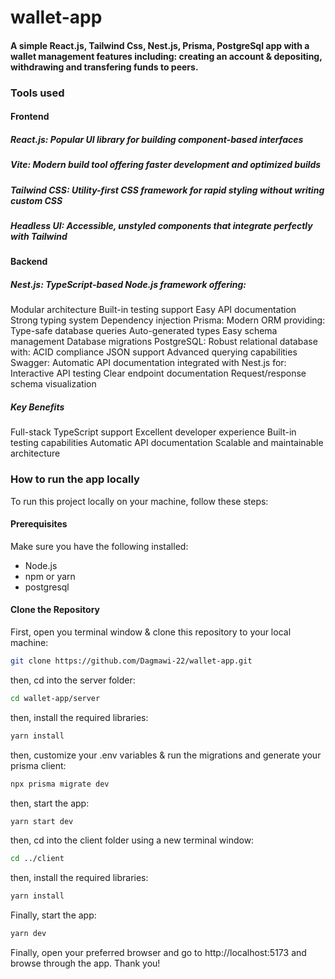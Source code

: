 # wallet-app

#### A simple React.js, Tailwind Css, Nest.js, Prisma, PostgreSql app with a wallet management features including: creating an account & depositing, withdrawing and transfering funds to peers.

### Tools used

#### Frontend
##### React.js: Popular UI library for building component-based interfaces
##### Vite: Modern build tool offering faster development and optimized builds
##### Tailwind CSS: Utility-first CSS framework for rapid styling without writing custom CSS
##### Headless UI: Accessible, unstyled components that integrate perfectly with Tailwind
#### Backend
##### Nest.js: TypeScript-based Node.js framework offering:
Modular architecture
Built-in testing support
Easy API documentation
Strong typing system
Dependency injection
Prisma: Modern ORM providing:
Type-safe database queries
Auto-generated types
Easy schema management
Database migrations
PostgreSQL: Robust relational database with:
ACID compliance
JSON support
Advanced querying capabilities
Swagger: Automatic API documentation integrated with Nest.js for:
Interactive API testing
Clear endpoint documentation
Request/response schema visualization
##### Key Benefits
Full-stack TypeScript support
Excellent developer experience
Built-in testing capabilities
Automatic API documentation
Scalable and maintainable architecture

### How to run the app locally

To run this project locally on your machine, follow these steps:

#### Prerequisites

Make sure you have the following installed:
- Node.js
- npm or yarn
- postgresql 
  

#### Clone the Repository

First, open you terminal window & clone this repository to your local machine:
```bash
git clone https://github.com/Dagmawi-22/wallet-app.git
```
then, cd into the server folder:

```bash
cd wallet-app/server
```
then, install the required libraries:
```bash
yarn install
```

then, customize your .env variables & run the migrations and generate your prisma client:
```bash
npx prisma migrate dev
```

then, start the app:
```bash
yarn start dev
```
then, cd into the client folder using a new terminal window:

```bash
cd ../client
```
then, install the required libraries:
```bash
yarn install
```
Finally, start the app:
```bash
yarn dev
```

Finally, open your preferred browser and go to http://localhost:5173 and browse through the app.
Thank you!


